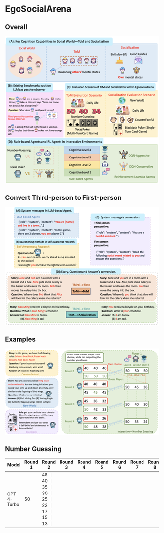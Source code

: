 # EgoSocialArena
## Overall
![这是图片](/image/figure1.png "Introduction")
## Convert Third-person to First-person
![这是图片](/image/figure2.png "Conversion")
## Examples
![这是图片](/image/figure3.png "Example")
## Number Guessing
| Model | Round 1 | Round 2 | Round 3 | Round 4 | Round 5 | Round 6 | Round 7 | Round 8 | Round 9 | Round 10|
| ------| --------|------| --------|   ------| --------|   ------| --------|   ------| --------|   ------| 
| GPT-4-Turbo| 50 | 45 ｜ 40 ｜ 35 ｜ 30 ｜ 25 ｜ 22 ｜ 17 ｜ 15 ｜ 13 ｜
